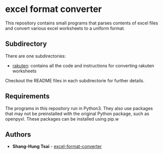# excel format converter

This repository contains small programs that parses contents of excel files and convert various excel worksheets to a uniform format.

## Subdirectory

There are one subdirectories:   
* [rakuten](https://github.com/shtsai7/Networking-project/tree/master/rakuten): contains all the code and instructions for converting rakuten worksheets
 
Checkout the README files in each subdirectorie for further details.

## Requirements

The programs in this repository run in Python3. They also use packages that may not be preinstalled with the original Python package, such as openpyxl. These packages can be installed using pip.w
## Authors

* **Shang-Hung Tsai** - [excel-format-converter](https://github.com/shtsai7/excel_format_converter.git)
